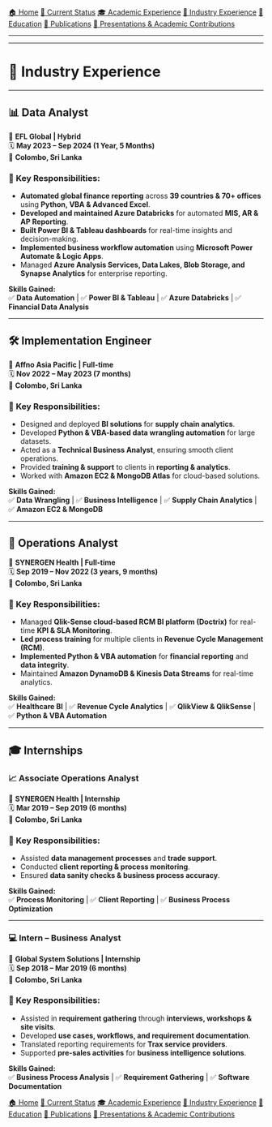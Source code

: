 [🏠 Home](index.md) [📌 Current Status](current_status.md)
[🎓 Academic Experience](academic_experience.md) [💼 Industry Experience](industry_experience.md) 
[📘 Education](education.md) [📄 Publications](publications.md) 
[📢 Presentations & Academic Contributions](Presentations_Contributions.md)

---

---

# 💼 Industry Experience

---

## 📊 **Data Analyst**  
📍 **EFL Global | Hybrid**  
🗓 **May 2023 – Sep 2024 (1 Year, 5 Months)**  
📍 **Colombo, Sri Lanka**  

### 🔹 Key Responsibilities:
- **Automated global finance reporting** across **39 countries & 70+ offices** using **Python, VBA & Advanced Excel**.  
- **Developed and maintained Azure Databricks** for automated **MIS, AR & AP Reporting**.  
- **Built Power BI & Tableau dashboards** for real-time insights and decision-making.  
- **Implemented business workflow automation** using **Microsoft Power Automate & Logic Apps**.  
- Managed **Azure Analysis Services, Data Lakes, Blob Storage, and Synapse Analytics** for enterprise reporting.  

**Skills Gained:**  
✅ **Data Automation** | ✅ **Power BI & Tableau** | ✅ **Azure Databricks** | ✅ **Financial Data Analysis**  

---

## 🛠 **Implementation Engineer**  
📍 **Affno Asia Pacific | Full-time**  
🗓 **Nov 2022 – May 2023 (7 months)**  
📍 **Colombo, Sri Lanka**  

### 🔹 Key Responsibilities:
- Designed and deployed **BI solutions** for **supply chain analytics**.  
- Developed **Python & VBA-based data wrangling automation** for large datasets.  
- Acted as a **Technical Business Analyst**, ensuring smooth client operations.  
- Provided **training & support** to clients in **reporting & analytics**.  
- Worked with **Amazon EC2 & MongoDB Atlas** for cloud-based solutions.  

**Skills Gained:**  
✅ **Data Wrangling** | ✅ **Business Intelligence** | ✅ **Supply Chain Analytics** | ✅ **Amazon EC2 & MongoDB**  

---

## 🏥 **Operations Analyst**  
📍 **SYNERGEN Health | Full-time**  
🗓 **Sep 2019 – Nov 2022 (3 years, 9 months)**  
📍 **Colombo, Sri Lanka**  

### 🔹 Key Responsibilities:
- Managed **Qlik-Sense cloud-based RCM BI platform (Doctrix)** for real-time **KPI & SLA Monitoring**.  
- **Led process training** for multiple clients in **Revenue Cycle Management (RCM)**.  
- **Implemented Python & VBA automation** for **financial reporting** and **data integrity**.  
- Maintained **Amazon DynamoDB & Kinesis Data Streams** for real-time analytics.  

**Skills Gained:**  
✅ **Healthcare BI** | ✅ **Revenue Cycle Analytics** | ✅ **QlikView & QlikSense** | ✅ **Python & VBA Automation**  

---

## 🎓 **Internships**  

### 📈 **Associate Operations Analyst**  
📍 **SYNERGEN Health | Internship**  
🗓 **Mar 2019 – Sep 2019 (6 months)**  
📍 **Colombo, Sri Lanka**  

### 🔹 Key Responsibilities:
- Assisted **data management processes** and **trade support**.  
- Conducted **client reporting & process monitoring**.  
- Ensured **data sanity checks & business process accuracy**.  

**Skills Gained:**  
✅ **Process Monitoring** | ✅ **Client Reporting** | ✅ **Business Process Optimization**  

---

### 💻 **Intern – Business Analyst**  
📍 **Global System Solutions | Internship**  
🗓 **Sep 2018 – Mar 2019 (6 months)**  
📍 **Colombo, Sri Lanka**  

### 🔹 Key Responsibilities:
- Assisted in **requirement gathering** through **interviews, workshops & site visits**.  
- Developed **use cases, workflows, and requirement documentation**.  
- Translated reporting requirements for **Trax service providers**.  
- Supported **pre-sales activities** for **business intelligence solutions**.  

**Skills Gained:**  
✅ **Business Process Analysis** | ✅ **Requirement Gathering** | ✅ **Software Documentation**  

[🏠 Home](index.md) [📌 Current Status](current_status.md)
[🎓 Academic Experience](academic_experience.md) [💼 Industry Experience](industry_experience.md) 
[📘 Education](education.md) [📄 Publications](publications.md) 
[📢 Presentations & Academic Contributions](Presentations_Contributions.md)

